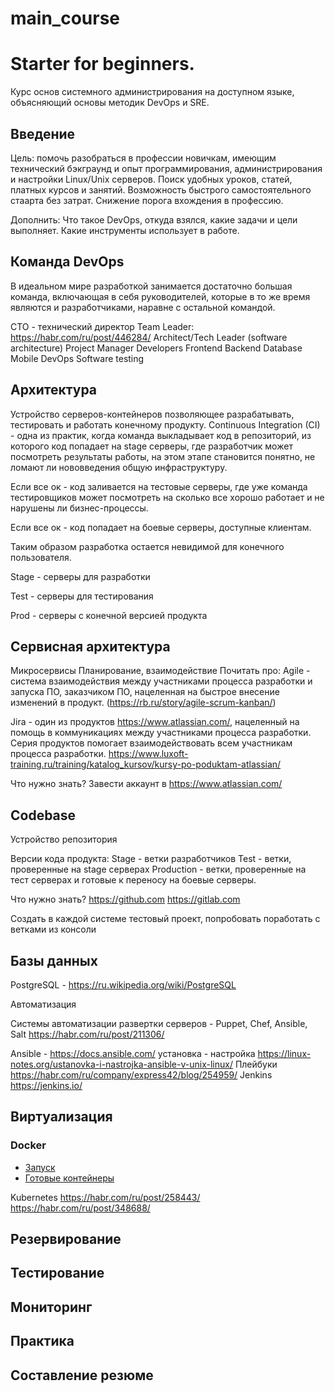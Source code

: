 # main_course
# Starter for beginners.
Курс основ системного администрирования на доступном языке, объясняющий основы методик DevOps и SRE.
## Введение
Цель: помочь разобраться в профессии новичкам, имеющим технический бэкграунд и опыт программирования, администрирования и настройки Linux/Unix серверов. Поиск удобных уроков, статей, платных курсов и занятий. Возможность быстрого самостоятельного стаарта без затрат. Снижение порога вхождения в профессию.


Дополнить: Что такое DevOps, откуда взялся, какие задачи и цели выполняет.
Какие инструменты использует в работе.

## Команда DevOps
В идеальном мире разработкой занимается достаточно большая команда, включающая в себя руководителей, которые в то же время являются и разработчиками, наравне с остальной командой. 

CTO - технический директор
Team Leader:  https://habr.com/ru/post/446284/
Architect/Tech Leader (software architecture)
Project Manager
	Developers
	Frontend
	Backend
	Database
	Mobile
	DevOps
	Software testing


## Архитектура
Устройство серверов-контейнеров позволяющее разрабатывать, тестировать и работать конечному продукту. Continuous Integration (CI) - одна из практик, когда команда выкладывает код в репозиторий, из которого код попадает на stage серверы, где разработчик может посмотреть результаты работы, на этом этапе становится понятно, не ломают ли нововведения общую инфраструктуру. 

Если все ок - код заливается на тестовые серверы, где уже команда тестировщиков может посмотреть на сколько все хорошо работает и не нарушены ли бизнес-процессы. 

Если все ок - код попадает на боевые серверы, доступные клиентам. 

Таким образом разработка остается невидимой для конечного пользователя. 


Stage - серверы для разработки
	
Test - серверы для тестирования
	
Prod - серверы с конечной версией продукта
	

## Сервисная архитектура 

Микросервисы
Планирование, взаимодействие
Почитать про:
Agile - система взаимодействия между участниками процесса разработки и запуска ПО, заказчиком ПО, нацеленная на быстрое внесение изменений в продукт. (https://rb.ru/story/agile-scrum-kanban/)

Jira - один из продуктов  https://www.atlassian.com/, нацеленный на помощь в коммуникациях между участниками процесса разработки. Серия продуктов помогает взаимодействовать всем участникам процесса разработки. 
https://www.luxoft-training.ru/training/katalog_kursov/kursy-po-poduktam-atlassian/


Что нужно знать?
Завести аккаунт в https://www.atlassian.com/

## Codebase

Устройство репозитория

Версии кода продукта:
Stage -  ветки разработчиков
Test - ветки, проверенные на stage серверах
Production - ветки, проверенные на тест серверах и готовые к переносу на боевые серверы.

Что нужно знать? 
 https://github.com  https://gitlab.com 

Создать в каждой системе тестовый проект, попробовать поработать с ветками из консоли


## Базы данных
PostgreSQL - https://ru.wikipedia.org/wiki/PostgreSQL

Автоматизация

Системы автоматизации развертки серверов - Puppet, Chef, Ansible, Salt
https://habr.com/ru/post/211306/

Ansible - https://docs.ansible.com/
установка - настройка https://linux-notes.org/ustanovka-i-nastrojka-ansible-v-unix-linux/
Плейбуки https://habr.com/ru/company/express42/blog/254959/
Jenkins https://jenkins.io/

## Виртуализация

### Docker
- [Запуск](https://habr.com/ru/post/346634/)
- [Готовые контейнеры](https://hub.docker.com/)

Kubernetes https://habr.com/ru/post/258443/
	https://habr.com/ru/post/348688/

## Резервирование

## Тестирование

## Мониторинг

## Практика

## Составление резюме
